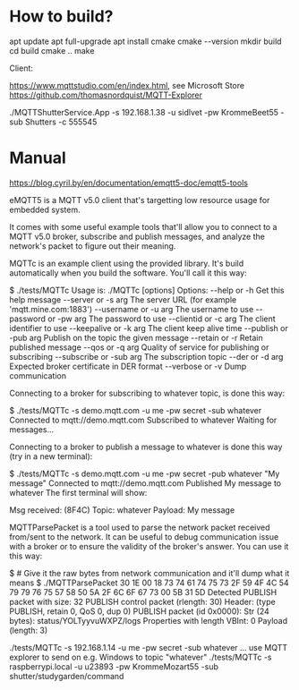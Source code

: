 # How to build?

apt update
apt full-upgrade
apt install cmake
cmake --version
mkdir build
cd build
cmake ..
make

Client:

https://www.mqttstudio.com/en/index.html, see Microsoft Store
https://github.com/thomasnordquist/MQTT-Explorer

./MQTTShutterService.App -s 192.168.1.38 -u sidlvet -pw KrommeBeet55 -sub Shutters -c 555545

# Manual

https://blog.cyril.by/en/documentation/emqtt5-doc/emqtt5-tools

eMQTT5 is a MQTT v5.0 client that's targetting low resource usage for embedded system.

It comes with some useful example tools that'll allow you to connect to a MQTT v5.0 broker, subscribe and publish messages, and analyze the network's packet to figure out their meaning.

MQTTc is an example client using the provided library. It's build automatically when you build the software. You'll call it this way:

$ ./tests/MQTTc
Usage is: ./MQTTc [options]
Options:
    --help or -h            Get this help message
    --server or -s arg          The server URL (for example 'mqtt.mine.com:1883')
    --username or -u arg            The username to use
    --password or -pw arg           The password to use
    --clientid or -c arg            The client identifier to use
    --keepalive or -k arg           The client keep alive time
    --publish or -pub arg           Publish on the topic the given message
    --retain or -r          Retain published message
    --qos or -q arg         Quality of service for publishing or subscribing
    --subscribe or -sub arg         The subscription topic
    --der or -d arg         Expected broker certificate in DER format
    --verbose or -v         Dump communication

Connecting to a broker for subscribing to whatever topic, is done this way:

$ ./tests/MQTTc -s demo.mqtt.com -u me -pw secret -sub whatever
Connected to mqtt://demo.mqtt.com
Subscribed to whatever
Waiting for messages...

Connecting to a broker to publish a message to whatever is done this way (try in a new terminal):

$ ./tests/MQTTc -s demo.mqtt.com -u me -pw secret -pub whatever "My message"
Connected to mqtt://demo.mqtt.com
Published My message to whatever
The first terminal will show:

Msg received: (8F4C)
  Topic: whatever
  Payload: My message

MQTTParsePacket is a tool used to parse the network packet received from/sent to the network. It can be useful to debug communication issue with a broker or to ensure the validity of the broker's answer. You can use it this way:

$ # Give it the raw bytes from network communication and it'll dump what it means
$ ./MQTTParsePacket 30 1E 00 18 73 74 61 74 75 73 2F 59 4F 4C 54 79 79 76 75 57 58 50 5A 2F 6C 6F 67 73 00 5B 31 5D
Detected PUBLISH packet
with size: 32
PUBLISH control packet (rlength: 30)
  Header: (type PUBLISH, retain 0, QoS 0, dup 0)
  PUBLISH packet (id 0x0000): Str (24 bytes): status/YOLTyyvuWXPZ/logs
  Properties with length VBInt: 0
  Payload (length: 3)


./tests/MQTTc -s 192.168.1.14 -u me -pw secret -sub whatever
... use MQTT explorer to send on e.g. Windows to topic "whatever"
./tests/MQTTc -s raspberrypi.local -u u23893 -pw KrommeMozart55 -sub shutter/studygarden/command

